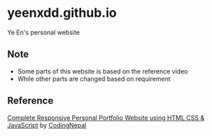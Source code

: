 # yeenxdd.github.io
Ye En's personal website

## Note
- Some parts of this website is based on the reference video
- While other parts are changed based on requirement

## Reference
[Complete Responsive Personal Portfolio Website using HTML CSS & JavaScript](https://www.youtube.com/watch?v=tcskp-ncN0I)
by [CodingNepal](https://www.youtube.com/c/CodingNepal)